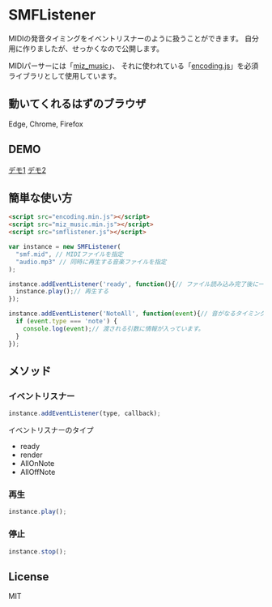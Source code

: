 # SMFListener

MIDIの発音タイミングをイベントリスナーのように扱うことができます。
自分用に作りましたが、せっかくなので公開します。

MIDIパーサーには「[miz_music](https://github.com/MizunagiKB/miz_music)」、
それに使われている「[encoding.js](https://github.com/polygonplanet/encoding.js)」を必須ライブラリとして使用しています。

## 動いてくれるはずのブラウザ
Edge, Chrome, Firefox

## DEMO
[デモ1](https://sound.0db.me/midi-anime/ripple/)
[デモ2](https://sound.0db.me/midi-anime/pianoroll/)


## 簡単な使い方

```html
<script src="encoding.min.js"></script>
<script src="miz_music.min.js"></script>
<script src="smflistener.js"></script>
```

```js
var instance = new SMFListener(
  "smf.mid", // MIDIファイルを指定
  "audio.mp3" // 同時に再生する音楽ファイルを指定
);

instance.addEventListener('ready', function(){// ファイル読み込み完了後に一度だけ発火
  instance.play();// 再生する
});

instance.addEventListener('NoteAll', function(event){// 音がなるタイミングで発火します。
  if (event.type === 'note') {
    console.log(event);// 渡される引数に情報が入っています。
  }
});
```



## メソッド

### イベントリスナー
```js
instance.addEventListener(type, callback);
```
イベントリスナーのタイプ
- ready
- render
- AllOnNote
- AllOffNote


### 再生
```js
instance.play();
```

### 停止
```js
instance.stop();
```



## License
MIT
